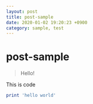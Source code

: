 ```yaml
---
layout: post
title: post-sample
date: 2020-01-02 19:20:23 +0900
category: sample, test
---
```

# post-sample
> Hello!

This is code
```ruby
print 'hello world'
```
